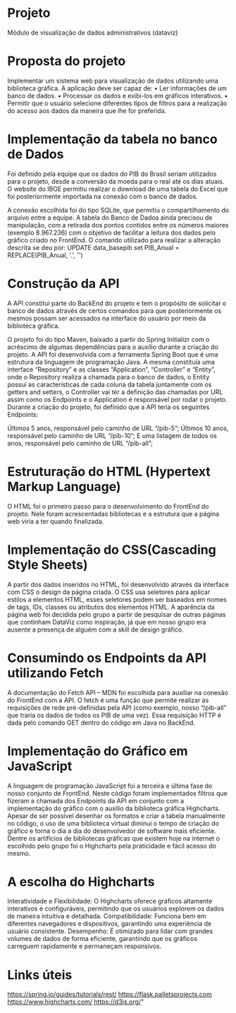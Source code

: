 # Projeto
Módulo de visualização de dados administrativos (dataviz)

# Proposta do projeto

Implementar um sistema web para visualização de dados utilizando uma biblioteca gráfica. A aplicação deve ser capaz de:
• Ler informações de um banco de dados.
• Processar os dados e exibi-los em gráficos interativos.
• Permitir que o usuário selecione diferentes tipos de filtros para a realização do acesso aos dados da maneira que lhe for preferida.

# Implementação da tabela no banco de Dados

Foi definido pela equipe que os dados do PIB do Brasil seriam utilizados para o projeto, desde a conversão da moeda para o real até os dias atuais. O website do IBGE permitiu realizar o download de uma tabela do Excel que foi posteriormente importada na conexão com o banco de dados. 

A conexão escolhida foi do tipo SQLite, que permitiu o compartilhamento do arquivo entre a equipe. A tabela do Banco de Dados ainda precisou de manipulação, com a retirada dos pontos contidos entre os números maiores (exemplo 8.967.236) com o objetivo de facilitar a leitura dos dados pelo gráfico criado no FrontEnd. O comando utilizado para realizar a alteração descrita se deu por: UPDATE data_basepib set PIB_Anual = REPLACE(PIB_Anual, '.', '')

# Construção da API

A API constitui parte do BackEnd do projeto e tem o propósito de solicitar o banco de dados através de certos comandos para que posteriormente os mesmos possam ser acessados na interface do usuário por meio da biblioteca gráfica.

O projeto foi do tipo Maven, baixado a partir do Spring Initializr com o acréscimo de algumas dependências para o auxílio durante a criação do projeto. A API foi desenvolvida com a ferramenta Spring Boot que é uma estrutura da linguagem de programação Java. A mesma constituía uma interface “Repository” e as classes “Application”, “Controller” e “Entity”, onde o Repository realiza a chamada para o banco de dados, o Entity possui as características de cada coluna da tabela juntamente com os getters and setters, o Controller vai ter a definição das chamadas por URL assim como os Endpoints e o Application é responsável por rodar o projeto. Durante a criação do projeto, foi definido que a API teria os seguintes Endpoints:

Últimos 5 anos, responsável pelo caminho de URL “/pib-5”;
Últimos 10 anos, responsável pelo caminho de URL “/pib-10”;
E uma listagem de todos os anos, responsável pelo caminho de URL “/pib-all”;

# Estruturação do HTML (Hypertext Markup Language)

O HTML foi o primeiro passo para o desenvolvimento do FrontEnd do projeto. Nele foram acrescentadas bibliotecas e a estrutura que a página web viria a ter quando finalizada.

# Implementação do CSS(Cascading Style Sheets)

A partir dos dados inseridos no HTML, foi desenvolvido através da interface com CSS o design da página criada. O CSS usa seletores para aplicar estilos a elementos HTML, esses seletores podem ser baseados em nomes de tags, IDs, classes ou atributos dos elementos HTML. A aparência da página web foi decidida pelo grupo a partir de pesquisar de outras páginas que continham DataViz como inspiração, já que em nosso grupo era ausente a presença de alguém com a skill de design gráfico.

# Consumindo os Endpoints da API utilizando Fetch

A documentação do Fetch API – MDN foi escolhida para auxiliar na conexão do FrontEnd com a API. O fetch é uma função que permite realizar as requisições de rede pré-definidas pela API (como exemplo, nosso “/pib-all” que traria os dados de todos os PIB de uma vez). Essa requisição HTTP
é dada pelo comando GET dentro do código em Java no BackEnd.

# Implementação do Gráfico em JavaScript

A linguagem de programação JavaScript foi a terceira e última fase do nosso conjunto de FrontEnd. Neste código foram implementados filtros que fizeram a chamada dos Endpoints da API em conjunto com a implementação do gráfico com o auxílio da biblioteca gráfica Highcharts. Apesar de ser possível desenhar os formatos e criar a tabela manualmente no código, o uso de uma biblioteca virtual diminui o tempo de criação do gráfico e torna o dia a dia do desenvolvedor de software mais eficiente. Dentre os artifícios de bibliotecas gráficas que existem hoje na internet o escolhido pelo grupo foi o Highcharts pela praticidade e fácil acesso do mesmo.

# A escolha do Highcharts

Interatividade e Flexibilidade: O Highcharts oferece gráficos altamente interativos e configuráveis, permitindo que os usuários explorem os dados de maneira intuitiva e detalhada.
Compatibilidade: Funciona bem em diferentes navegadores e dispositivos, garantindo uma experiência de usuário consistente.
Desempenho: É otimizado para lidar com grandes volumes de dados de forma eficiente, garantindo que os gráficos carreguem rapidamente e permaneçam responsivos.

# Links úteis

https://spring.io/guides/tutorials/rest/
https://flask.palletsprojects.com
https://www.highcharts.com/
https://d3js.org/"